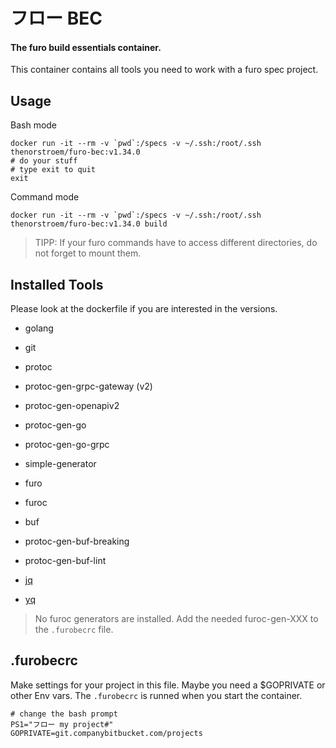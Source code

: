 # フロー BEC

#### The furo build essentials container.

This container contains all tools you need to work with a furo spec project. 

## Usage
Bash mode

    docker run -it --rm -v `pwd`:/specs -v ~/.ssh:/root/.ssh thenorstroem/furo-bec:v1.34.0
    # do your stuff
    # type exit to quit
    exit

Command mode

    docker run -it --rm -v `pwd`:/specs -v ~/.ssh:/root/.ssh thenorstroem/furo-bec:v1.34.0 build


> TIPP: If your furo commands have to access different directories, do not forget to mount them.


## Installed Tools
Please look at the dockerfile if you are interested in the versions.

- golang
- git
- protoc
- protoc-gen-grpc-gateway (v2)
- protoc-gen-openapiv2
- protoc-gen-go
- protoc-gen-go-grpc
- simple-generator
- furo
- furoc
- buf
- protoc-gen-buf-breaking
- protoc-gen-buf-lint

- [jq](https://stedolan.github.io/jq/)
- [yq](https://mikefarah.gitbook.io/yq/commands/read)

> No furoc generators are installed. Add the needed furoc-gen-XXX to the `.furobecrc` file.

## .furobecrc
Make settings for your project in this file. Maybe you need a $GOPRIVATE or other Env vars.
The `.furobecrc` is runned when you start the container.

    # change the bash prompt
    PS1="フロー my project#"
    GOPRIVATE=git.companybitbucket.com/projects

 